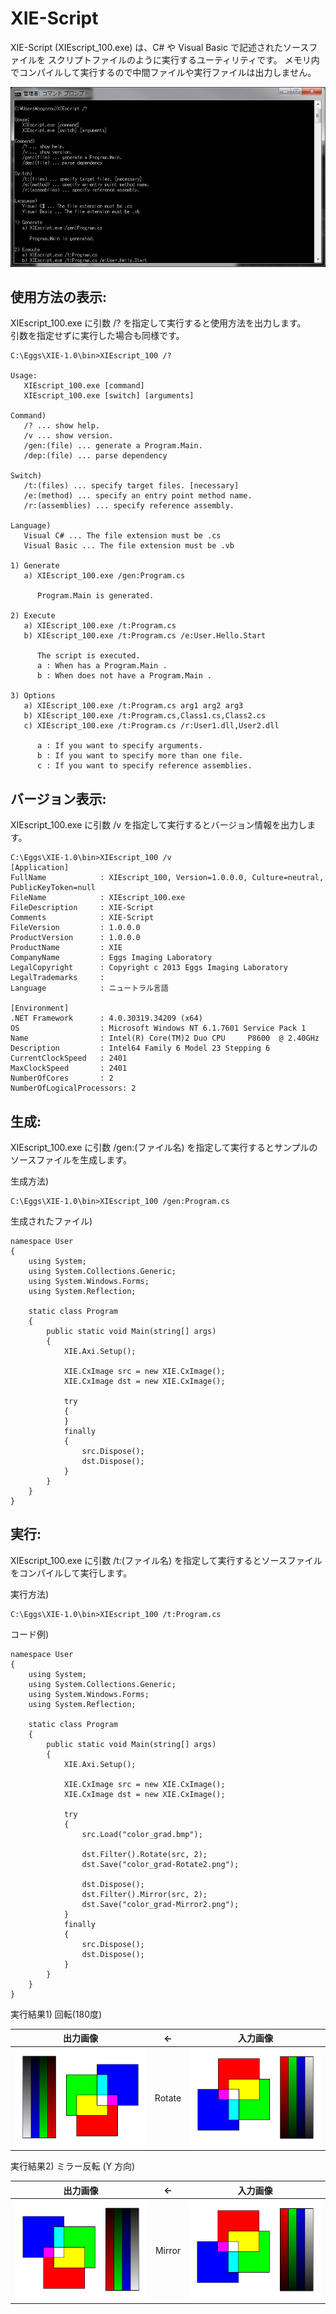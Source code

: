XIE-Script
====

XIE-Script (XIEscript_100.exe) は、C# や Visual Basic で記述されたソースファイルを
スクリプトファイルのように実行するユーティリティです。
メモリ内でコンパイルして実行するので中間ファイルや実行ファイルは出力しません。

![](XIEscript_1.png)

## 使用方法の表示:

XIEscript_100.exe に引数 /? を指定して実行すると使用方法を出力します。  
引数を指定せずに実行した場合も同様です。  


	C:\Eggs\XIE-1.0\bin>XIEscript_100 /?

	Usage:
	   XIEscript_100.exe [command]
	   XIEscript_100.exe [switch] [arguments]

	Command)
	   /? ... show help.
	   /v ... show version.
	   /gen:(file) ... generate a Program.Main.
	   /dep:(file) ... parse dependency

	Switch)
	   /t:(files) ... specify target files. [necessary]
	   /e:(method) ... specify an entry point method name.
	   /r:(assemblies) ... specify reference assembly.

	Language)
	   Visual C# ... The file extension must be .cs
	   Visual Basic ... The file extension must be .vb

	1) Generate
	   a) XIEscript_100.exe /gen:Program.cs

	      Program.Main is generated.

	2) Execute
	   a) XIEscript_100.exe /t:Program.cs
	   b) XIEscript_100.exe /t:Program.cs /e:User.Hello.Start

	      The script is executed.
	      a : When has a Program.Main .
	      b : When does not have a Program.Main .

	3) Options
	   a) XIEscript_100.exe /t:Program.cs arg1 arg2 arg3
	   b) XIEscript_100.exe /t:Program.cs,Class1.cs,Class2.cs
	   c) XIEscript_100.exe /t:Program.cs /r:User1.dll,User2.dll

	      a : If you want to specify arguments.
	      b : If you want to specify more than one file.
	      c : If you want to specify reference assemblies.


## バージョン表示:

XIEscript_100.exe に引数 /v を指定して実行するとバージョン情報を出力します。  

	C:\Eggs\XIE-1.0\bin>XIEscript_100 /v
	[Application]
	FullName            : XIEscript_100, Version=1.0.0.0, Culture=neutral, PublicKeyToken=null
	FileName            : XIEscript_100.exe
	FileDescription     : XIE-Script
	Comments            : XIE-Script
	FileVersion         : 1.0.0.0
	ProductVersion      : 1.0.0.0
	ProductName         : XIE
	CompanyName         : Eggs Imaging Laboratory
	LegalCopyright      : Copyright c 2013 Eggs Imaging Laboratory
	LegalTrademarks     :
	Language            : ニュートラル言語

	[Environment]
	.NET Framework      : 4.0.30319.34209 (x64)
	OS                  : Microsoft Windows NT 6.1.7601 Service Pack 1
	Name                : Intel(R) Core(TM)2 Duo CPU     P8600  @ 2.40GHz
	Description         : Intel64 Family 6 Model 23 Stepping 6
	CurrentClockSpeed   : 2401
	MaxClockSpeed       : 2401
	NumberOfCores       : 2
	NumberOfLogicalProcessors: 2


## 生成:

XIEscript_100.exe に引数 /gen:(ファイル名) を指定して実行するとサンプルのソースファイルを生成します。  

生成方法)   

	C:\Eggs\XIE-1.0\bin>XIEscript_100 /gen:Program.cs


生成されたファイル)   

	namespace User
	{
		using System;
		using System.Collections.Generic;
		using System.Windows.Forms;
		using System.Reflection;

		static class Program
		{
			public static void Main(string[] args)
			{
				XIE.Axi.Setup();

				XIE.CxImage src = new XIE.CxImage();
				XIE.CxImage dst = new XIE.CxImage();

				try
				{
				}
				finally
				{
					src.Dispose();
					dst.Dispose();
				}
			}
		}
	}


## 実行:

XIEscript_100.exe に引数 /t:(ファイル名) を指定して実行するとソースファイルをコンパイルして実行します。  

実行方法)   

	C:\Eggs\XIE-1.0\bin>XIEscript_100 /t:Program.cs


コード例)   

	namespace User
	{
		using System;
		using System.Collections.Generic;
		using System.Windows.Forms;
		using System.Reflection;

		static class Program
		{
			public static void Main(string[] args)
			{
				XIE.Axi.Setup();

				XIE.CxImage src = new XIE.CxImage();
				XIE.CxImage dst = new XIE.CxImage();

				try
				{
					src.Load("color_grad.bmp");

					dst.Filter().Rotate(src, 2);
					dst.Save("color_grad-Rotate2.png");

					dst.Dispose();
					dst.Filter().Mirror(src, 2);
					dst.Save("color_grad-Mirror2.png");
				}
				finally
				{
					src.Dispose();
					dst.Dispose();
				}
			}
		}
	}
	

実行結果1) 回転(180度)   

|出力画像|←|入力画像|
|--------|--|--------|
|![](XIEscript_run_Program_dst_Rotate2.png)|Rotate|![](XIEscript_run_Program_src.png)|


実行結果2) ミラー反転 (Y 方向)   

|出力画像|←|入力画像|
|--------|--|--------|
|![](XIEscript_run_Program_dst_Mirror2.png)|Mirror|![](XIEscript_run_Program_src.png)|
